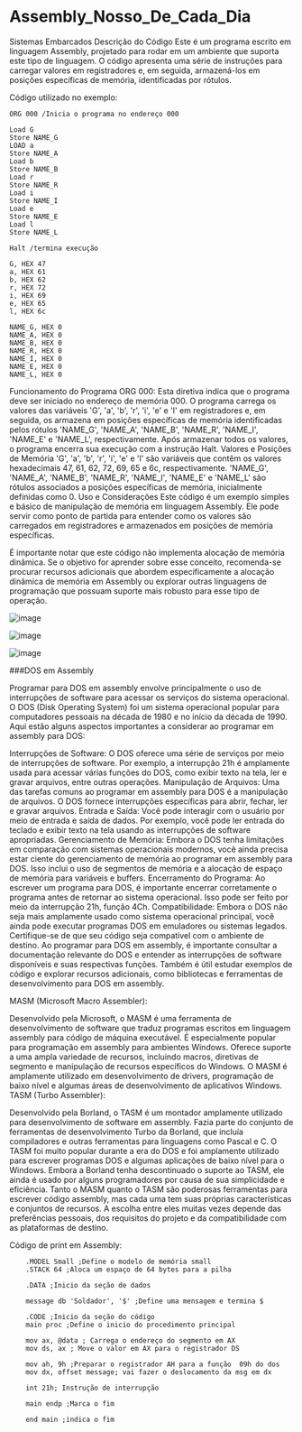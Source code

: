 # Assembly_Nosso_De_Cada_Dia
Sistemas Embarcados
Descrição do Código
Este é um programa escrito em linguagem Assembly, projetado para rodar em um ambiente que suporta este tipo de linguagem. O código apresenta uma série de instruções para carregar valores em registradores e, em seguida, armazená-los em posições específicas de memória, identificadas por rótulos.

Código utilizado no exemplo:
```Assembly
ORG 000 /Inicia o programa no endereço 000

Load G
Store NAME_G
LOAD a
Store NAME_A
Load b
Store NAME_B
Load r
Store NAME_R
Load i
Store NAME_I
Load e
Store NAME_E
Load l
Store NAME_L

Halt /termina execução

G, HEX 47
a, HEX 61
b, HEX 62
r, HEX 72
i, HEX 69
e, HEX 65
l, HEX 6c

NAME_G, HEX 0
NAME_A, HEX 0
NAME_B, HEX 0
NAME_R, HEX 0
NAME_I, HEX 0
NAME_E, HEX 0
NAME_L, HEX 0
```

Funcionamento do Programa
ORG 000: Esta diretiva indica que o programa deve ser iniciado no endereço de memória 000.
O programa carrega os valores das variáveis 'G', 'a', 'b', 'r', 'i', 'e' e 'l' em registradores e, em seguida, os armazena em posições específicas de memória identificadas pelos rótulos 'NAME_G', 'NAME_A', 'NAME_B', 'NAME_R', 'NAME_I', 'NAME_E' e 'NAME_L', respectivamente.
Após armazenar todos os valores, o programa encerra sua execução com a instrução Halt.
Valores e Posições de Memória
'G', 'a', 'b', 'r', 'i', 'e' e 'l' são variáveis que contêm os valores hexadecimais 47, 61, 62, 72, 69, 65 e 6c, respectivamente.
'NAME_G', 'NAME_A', 'NAME_B', 'NAME_R', 'NAME_I', 'NAME_E' e 'NAME_L' são rótulos associados a posições específicas de memória, inicialmente definidas como 0.
Uso e Considerações
Este código é um exemplo simples e básico de manipulação de memória em linguagem Assembly. Ele pode servir como ponto de partida para entender como os valores são carregados em registradores e armazenados em posições de memória específicas.

É importante notar que este código não implementa alocação de memória dinâmica. Se o objetivo for aprender sobre esse conceito, recomenda-se procurar recursos adicionais que abordem especificamente a alocação dinâmica de memória em Assembly ou explorar outras linguagens de programação que possuam suporte mais robusto para esse tipo de operação.

![image](https://github.com/GabrielCardoso18/Assembly_Nosso_De_Cada_Dia/assets/126261772/e47a0381-0e9b-4095-a94b-a70f1ef67229)

![image](https://github.com/GabrielCardoso18/Assembly_Nosso_De_Cada_Dia/assets/126261772/a04c032c-5d04-4018-8e80-5f15e3824e56)

![image](https://github.com/GabrielCardoso18/Assembly_Nosso_De_Cada_Dia/assets/126261772/bd739957-ef2e-4d64-99f5-b460ca7ada7e)


###DOS em Assembly

Programar para DOS em assembly envolve principalmente o uso de interrupções de software para acessar os serviços do sistema operacional. O DOS (Disk Operating System) foi um sistema operacional popular para computadores pessoais na década de 1980 e no início da década de 1990. Aqui estão alguns aspectos importantes a considerar ao programar em assembly para DOS:

Interrupções de Software: O DOS oferece uma série de serviços por meio de interrupções de software. Por exemplo, a interrupção 21h é amplamente usada para acessar várias funções do DOS, como exibir texto na tela, ler e gravar arquivos, entre outras operações.
Manipulação de Arquivos: Uma das tarefas comuns ao programar em assembly para DOS é a manipulação de arquivos. O DOS fornece interrupções específicas para abrir, fechar, ler e gravar arquivos.
Entrada e Saída: Você pode interagir com o usuário por meio de entrada e saída de dados. Por exemplo, você pode ler entrada do teclado e exibir texto na tela usando as interrupções de software apropriadas.
Gerenciamento de Memória: Embora o DOS tenha limitações em comparação com sistemas operacionais modernos, você ainda precisa estar ciente do gerenciamento de memória ao programar em assembly para DOS. Isso inclui o uso de segmentos de memória e a alocação de espaço de memória para variáveis e buffers.
Encerramento do Programa: Ao escrever um programa para DOS, é importante encerrar corretamente o programa antes de retornar ao sistema operacional. Isso pode ser feito por meio da interrupção 21h, função 4Ch.
Compatibilidade: Embora o DOS não seja mais amplamente usado como sistema operacional principal, você ainda pode executar programas DOS em emuladores ou sistemas legados. Certifique-se de que seu código seja compatível com o ambiente de destino.
Ao programar para DOS em assembly, é importante consultar a documentação relevante do DOS e entender as interrupções de software disponíveis e suas respectivas funções. Também é útil estudar exemplos de código e explorar recursos adicionais, como bibliotecas e ferramentas de desenvolvimento para DOS em assembly.

MASM (Microsoft Macro Assembler):

Desenvolvido pela Microsoft, o MASM é uma ferramenta de desenvolvimento de software que traduz programas escritos em linguagem assembly para código de máquina executável.
É especialmente popular para programação em assembly para ambientes Windows.
Oferece suporte a uma ampla variedade de recursos, incluindo macros, diretivas de segmento e manipulação de recursos específicos do Windows.
O MASM é amplamente utilizado em desenvolvimento de drivers, programação de baixo nível e algumas áreas de desenvolvimento de aplicativos Windows.
TASM (Turbo Assembler):

Desenvolvido pela Borland, o TASM é um montador amplamente utilizado para desenvolvimento de software em assembly.
Fazia parte do conjunto de ferramentas de desenvolvimento Turbo da Borland, que incluía compiladores e outras ferramentas para linguagens como Pascal e C.
O TASM foi muito popular durante a era do DOS e foi amplamente utilizado para escrever programas DOS e algumas aplicações de baixo nível para o Windows.
Embora a Borland tenha descontinuado o suporte ao TASM, ele ainda é usado por alguns programadores por causa de sua simplicidade e eficiência.
Tanto o MASM quanto o TASM são poderosas ferramentas para escrever código assembly, mas cada uma tem suas próprias características e conjuntos de recursos. A escolha entre eles muitas vezes depende das preferências pessoais, dos requisitos do projeto e da compatibilidade com as plataformas de destino.

Código de print em Assembly:
```
    .MODEL Small ;Define o modelo de memória small
    .STACK 64 ;Aloca um espaço de 64 bytes para a pilha

    .DATA ;Inicio da seção de dados

    message db 'Soldador', '$' ;Define uma mensagem e termina $

    .CODE ;Inicio da seção do código
    main proc ;Define o inicio do procedimento principal

    mov ax, @data ; Carrega o endereço do segmento em AX
    mov ds, ax ; Move o valor em AX para o registrador DS

    mov ah, 9h ;Preparar o registrador AH para a função  09h do dos
    mov dx, offset message; vai fazer o deslocamento da msg em dx

    int 21h; Instrução de interrupção

    main endp ;Marca o fim

    end main ;indica o fim
```

